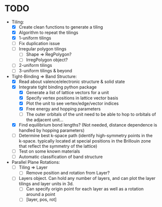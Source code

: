 # TODO

- Tiling:
    - [X] Create clean functions to generate a tiling
    - [X] Algorithm to repeat the tilings
    - [X] 1-uniform tilings
    - [ ] Fix duplication issue
    - [ ] Irregular polygon tilings
        - [ ] Shape => RegPolygon?
        - [ ] IrregPolygon object?
    - [ ] 2-uniform tilings
    - [ ] 3-uniform tilings & beyond

- Tight-Binding => Band Structure:
    - [X] Read about valence/electronic structure & solid state
    - [X] Integrate tight binding python package
        - [X] Generate a list of lattice vectors for a unit
        - [X] Specify vertex positions in lattice vector basis
        - [X] Plot the unit to see vertex/edge/vector indices
        - [X] Free energy and hopping parameters
        - [ ] The outer orbitals of the unit need to be able to hop to orbitals of the adjacent unit…
    - [X] Find equilibrium bond lengths? (Not needed, distance dependence is handled by hopping parameters)
    - [ ] Determine best k-space path (identify high-symmetry points in the k-space. typically located at special positions in the Brillouin zone that reflect the symmetry of the lattice)
    - [ ] Test on some known materials
    - [ ] Automatic classification of band structure

- Parallel Plane Rotations:
    - [ ] Tiling ⇒ Layer
        - [ ] Remove position and rotation from Layer?
    - [ ] Layers object. Can hold any number of layers, and can plot the layer tilings and layer units in 3d.
        - [ ] Can specify origin point for each layer as well as a rotation around a point
        - [ ] [layer, pos, rot]

